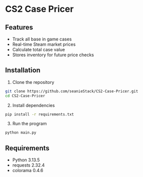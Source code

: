 # CS2 Case Pricer

 ## Features
 - Track all base in game cases
 - Real-time Steam market prices
 - Calculate total case value
 - Stores inventory for future price checks

## Installation

 1. Clone the repository
```bash
git clone https://github.com/seanieStack/CS2-Case-Pricer.git
cd CS2-Case-Pricer
```
 2. Install dependencies
 ```bash
 pip install -r requirements.txt
 ```
 3. Run the program
```bash
python main.py
```
## Requirements
- Python 3.13.5
- requests 2.32.4
- colorama 0.4.6
